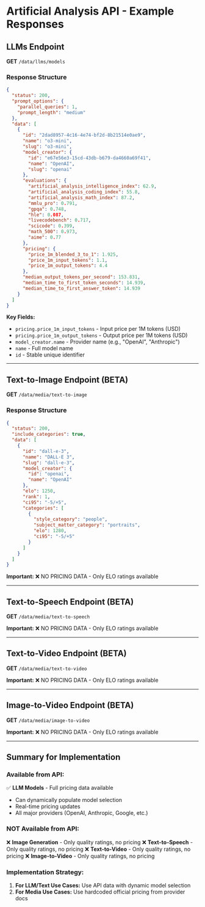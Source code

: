 # Artificial Analysis API - Example Responses

## LLMs Endpoint
**GET** `/data/llms/models`

### Response Structure
```json
{
  "status": 200,
  "prompt_options": {
    "parallel_queries": 1,
    "prompt_length": "medium"
  },
  "data": [
    {
      "id": "2dad8957-4c16-4e74-bf2d-8b21514e0ae9",
      "name": "o3-mini",
      "slug": "o3-mini",
      "model_creator": {
        "id": "e67e56e3-15cd-43db-b679-da4660a69f41",
        "name": "OpenAI",
        "slug": "openai"
      },
      "evaluations": {
        "artificial_analysis_intelligence_index": 62.9,
        "artificial_analysis_coding_index": 55.8,
        "artificial_analysis_math_index": 87.2,
        "mmlu_pro": 0.791,
        "gpqa": 0.748,
        "hle": 0.087,
        "livecodebench": 0.717,
        "scicode": 0.399,
        "math_500": 0.973,
        "aime": 0.77
      },
      "pricing": {
        "price_1m_blended_3_to_1": 1.925,
        "price_1m_input_tokens": 1.1,
        "price_1m_output_tokens": 4.4
      },
      "median_output_tokens_per_second": 153.831,
      "median_time_to_first_token_seconds": 14.939,
      "median_time_to_first_answer_token": 14.939
    }
  ]
}
```

**Key Fields:**
- `pricing.price_1m_input_tokens` - Input price per 1M tokens (USD)
- `pricing.price_1m_output_tokens` - Output price per 1M tokens (USD)
- `model_creator.name` - Provider name (e.g., "OpenAI", "Anthropic")
- `name` - Full model name
- `id` - Stable unique identifier

---

## Text-to-Image Endpoint (BETA)
**GET** `/data/media/text-to-image`

### Response Structure
```json
{
  "status": 200,
  "include_categories": true,
  "data": [
    {
      "id": "dall-e-3",
      "name": "DALL·E 3",
      "slug": "dall-e-3",
      "model_creator": {
        "id": "openai",
        "name": "OpenAI"
      },
      "elo": 1250,
      "rank": 1,
      "ci95": "-5/+5",
      "categories": [
        {
          "style_category": "people",
          "subject_matter_category": "portraits",
          "elo": 1280,
          "ci95": "-5/+5"
        }
      ]
    }
  ]
}
```

**Important:** ❌ NO PRICING DATA - Only ELO ratings available

---

## Text-to-Speech Endpoint (BETA)
**GET** `/data/media/text-to-speech`

**Important:** ❌ NO PRICING DATA - Only ELO ratings available

---

## Text-to-Video Endpoint (BETA)
**GET** `/data/media/text-to-video`

**Important:** ❌ NO PRICING DATA - Only ELO ratings available

---

## Image-to-Video Endpoint (BETA)
**GET** `/data/media/image-to-video`

**Important:** ❌ NO PRICING DATA - Only ELO ratings available

---

## Summary for Implementation

### Available from API:
✅ **LLM Models** - Full pricing data available
- Can dynamically populate model selection
- Real-time pricing updates
- All major providers (OpenAI, Anthropic, Google, etc.)

### NOT Available from API:
❌ **Image Generation** - Only quality ratings, no pricing
❌ **Text-to-Speech** - Only quality ratings, no pricing
❌ **Text-to-Video** - Only quality ratings, no pricing
❌ **Image-to-Video** - Only quality ratings, no pricing

### Implementation Strategy:
1. **For LLM/Text Use Cases:** Use API data with dynamic model selection
2. **For Media Use Cases:** Use hardcoded official pricing from provider docs

